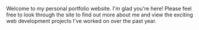 Welcome to my personal portfolio website.  I'm glad you're here!  Please feel free to look through the site to find out more about me and view the exciting web development projects I've worked on over the past year.
